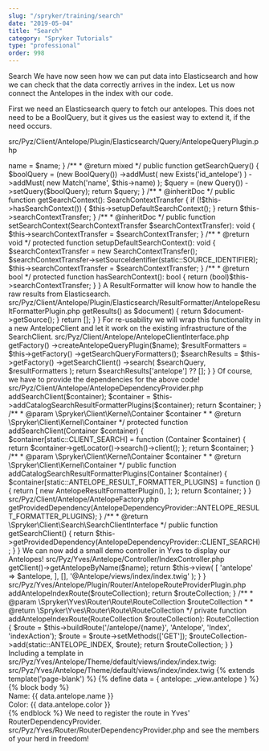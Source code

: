 ```yaml
---
slug: "/spryker/training/search"
date: "2019-05-04"
title: "Search"
category: "Spryker Tutorials"
type: "professional"
order: 998
---
```


Search
We have now seen how we can put data into Elasticsearch and how we can check that the data correctly arrives in the index. Let us now connect the Antelopes in the index with our code.

First we need an Elasticsearch query to fetch our antelopes. This does not need to be a BoolQuery, but it gives us the easiest way to extend it, if the need occurs.

src/Pyz/Client/Antelope/Plugin/Elasticsearch/Query/AntelopeQueryPlugin.php

<?php

namespace Pyz\Client\Antelope\Plugin\Elasticsearch\Query;

use Elastica\Query;
use Elastica\Query\BoolQuery;
use Elastica\Query\Exists;
use Elastica\Query\Match;
use Generated\Shared\Transfer\SearchContextTransfer;
use Spryker\Client\SearchExtension\Dependency\Plugin\QueryInterface;
use Spryker\Client\SearchExtension\Dependency\Plugin\SearchContextAwareQueryInterface;

class AntelopeQueryPlugin implements QueryInterface, SearchContextAwareQueryInterface
{
    /**
     * @var string
     */
    protected $name;

    /**
     * @var string
     */
    protected const SOURCE_IDENTIFIER = 'page';

    /**
     * @var \Generated\Shared\Transfer\SearchContextTransfer
     */
    protected $searchContextTransfer;

    /**
     * @param string $name
     */
    public function __construct(string $name)
    {
        $this->name = $name;
    }

    /**
     * @return mixed
     */
    public function getSearchQuery()
    {
        $boolQuery = (new BoolQuery())
            ->addMust(
                new Exists('id_antelope')
            )
            ->addMust(
                new Match('name', $this->name)
            );

        $query = (new Query())
            ->setQuery($boolQuery);

        return $query;
    }

    /**
     * @inheritDoc
     */
    public function getSearchContext(): SearchContextTransfer
    {
        if (!$this->hasSearchContext()) {
            $this->setupDefaultSearchContext();
        }

        return $this->searchContextTransfer;
    }

    /**
     * @inheritDoc
     */
    public function setSearchContext(SearchContextTransfer $searchContextTransfer): void
    {
        $this->searchContextTransfer = $searchContextTransfer;
    }

    /**
     * @return void
     */
    protected function setupDefaultSearchContext(): void
    {
        $searchContextTransfer = new SearchContextTransfer();
        $searchContextTransfer->setSourceIdentifier(static::SOURCE_IDENTIFIER);

        $this->searchContextTransfer = $searchContextTransfer;
    }

    /**
     * @return bool
     */
    protected function hasSearchContext(): bool
    {
        return (bool)$this->searchContextTransfer;
    }
}
A ResultFormatter will know how to handle the raw results from Elasticsearch.

src/Pyz/Client/Antelope/Plugin/Elasticsearch/ResultFormatter/AntelopeResultFormatterPlugin.php
<?php

namespace Pyz\Client\Antelope\Plugin\Elasticsearch\ResultFormatter;

use Elastica\ResultSet;
use Spryker\Client\SearchElasticsearch\Plugin\ResultFormatter\AbstractElasticsearchResultFormatterPlugin;

class AntelopeResultFormatterPlugin extends AbstractElasticsearchResultFormatterPlugin
{
    public const NAME = 'antelope';

    /**
     * @return string
     */
    public function getName()
    {
        return static::NAME;
    }

    /**
     * @param \Elastica\ResultSet $searchResult
     * @param array $requestParameters
     *
     * @return array
     */
    protected function formatSearchResult(ResultSet $searchResult, array $requestParameters)
    {
        foreach ($searchResult->getResults() as $document) {
            return $document->getSource();
        }

        return [];
    }
}
For re-usability we will wrap this functionality in a new AntelopeClient and let it work on the existing infrastructure of the SearchClient.

src/Pyz/Client/Antelope/AntelopeClientInterface.php
<?php

namespace Pyz\Client\Antelope;

interface AntelopeClientInterface
{
    /**
     * @param string $name
     *
     * @return array
     */
    public function getAntelopeByName(string $name): array;
}
src/Pyz/Client/Antelope/AntelopeClient.php
<?php

namespace Pyz\Client\Antelope;

use Spryker\Client\Kernel\AbstractClient;

/**
 * @method \Pyz\Client\Antelope\AntelopeFactory getFactory()
 */
class AntelopeClient extends AbstractClient implements AntelopeClientInterface
{
    /**
     * @param string $name
     *
     * @return array
     */
    public function getAntelopeByName(string $name): array
    {
        $searchQuery = $this->getFactory()
            ->createAntelopeQueryPlugin($name);

        $resultFormatters = $this->getFactory()
            ->getSearchQueryFormatters();

        $searchResults = $this->getFactory()
            ->getSearchClient()
            ->search(
                $searchQuery,
                $resultFormatters
            );

        return $searchResults['antelope'] ?? [];
    }
}
Of course, we have to provide the dependencies for the above code!

src/Pyz/Client/Antelope/AntelopeDependencyProvider.php
<?php

namespace Pyz\Client\Antelope;

use Pyz\Client\Antelope\Plugin\Elasticsearch\ResultFormatter\AntelopeResultFormatterPlugin;
use Spryker\Client\Kernel\AbstractDependencyProvider;
use Spryker\Client\Kernel\Container;

class AntelopeDependencyProvider extends AbstractDependencyProvider
{
    public const CLIENT_SEARCH = 'CLIENT_SEARCH';
    public const ANTELOPE_RESULT_FORMATTER_PLUGINS = 'ANTELOPE_RESULT_FORMATTER_PLUGINS';

    /**
     * @param \Spryker\Client\Kernel\Container $container
     *
     * @return \Spryker\Client\Kernel\Container
     */
    public function provideServiceLayerDependencies(Container $container)
    {
        $container = $this->addSearchClient($container);
        $container = $this->addCatalogSearchResultFormatterPlugins($container);

        return $container;
    }

    /**
     * @param \Spryker\Client\Kernel\Container $container
     *
     * @return \Spryker\Client\Kernel\Container
     */
    protected function addSearchClient(Container $container)
    {
        $container[static::CLIENT_SEARCH] = function (Container $container) {
            return $container->getLocator()->search()->client();
        };

        return $container;
    }

    /**
     * @param \Spryker\Client\Kernel\Container $container
     *
     * @return \Spryker\Client\Kernel\Container
     */
    public function addCatalogSearchResultFormatterPlugins(Container $container)
    {
        $container[static::ANTELOPE_RESULT_FORMATTER_PLUGINS] = function () {
            return [
                new AntelopeResultFormatterPlugin(),
            ];
        };

        return $container;
    }
}
src/Pyz/Client/Antelope/AntelopeFactory.php
<?php

namespace Pyz\Client\Antelope;

use Pyz\Client\Antelope\Plugin\Elasticsearch\Query\AntelopeQueryPlugin;
use Spryker\Client\Kernel\AbstractFactory;

class AntelopeFactory extends AbstractFactory
{
    /**
     * @param string $name
     *
     * @return \Pyz\Client\Antelope\Plugin\Elasticsearch\Query\AntelopeQueryPlugin
     */
    public function createAntelopeQueryPlugin(string $name)
    {
        return new AntelopeQueryPlugin($name);
    }

    /**
     * @return array
     */
    public function getSearchQueryFormatters()
    {
        return $this->getProvidedDependency(AntelopeDependencyProvider::ANTELOPE_RESULT_FORMATTER_PLUGINS);
    }

    /**
     * @return \Spryker\Client\Search\SearchClientInterface
     */
    public function getSearchClient()
    {
        return $this->getProvidedDependency(AntelopeDependencyProvider::CLIENT_SEARCH);
    }
}
We can now add a small demo controller in Yves to display our Antelopes!

src/Pyz/Yves/Antelope/Controller/IndexController.php
<?php

namespace Pyz\Yves\Antelope\Controller;

use Spryker\Yves\Kernel\Controller\AbstractController;

/**
 * @method \Pyz\Client\Antelope\AntelopeClientInterface getClient()
 */
class IndexController extends AbstractController
{
    /**
     * @param string $name
     *
     * @return \Spryker\Yves\Kernel\View\View
     */
    public function indexAction(string $name)
    {
        $antelope = $this->getClient()->getAntelopeByName($name);

        return $this->view(
            [
                'antelope' => $antelope,
            ],
            [],
            '@Antelope/views/index/index.twig'
        );
    }
}
src/Pyz/Yves/Antelope/Plugin/Router/AntelopeRouteProviderPlugin.php
<?php

namespace Pyz\Yves\Antelope\Plugin\Router;

use Spryker\Yves\Router\Plugin\RouteProvider\AbstractRouteProviderPlugin;
use Spryker\Yves\Router\Route\RouteCollection;

class AntelopeRouteProviderPlugin extends AbstractRouteProviderPlugin
{
    public const ANTELOPE_INDEX = 'antelope-index';

    /**
     * @inheritDoc
     */
    public function addRoutes(RouteCollection $routeCollection): RouteCollection
    {
        $routeCollection = $this->addAntelopeIndexRoute($routeCollection);

        return $routeCollection;
    }

    /**
     * @param \Spryker\Yves\Router\Route\RouteCollection $routeCollection
     *
     * @return \Spryker\Yves\Router\Route\RouteCollection
     */
    private function addAntelopeIndexRoute(RouteCollection $routeCollection): RouteCollection
    {
        $route = $this->buildRoute('/antelope/{name}', 'Antelope', 'Index', 'indexAction');
        $route = $route->setMethods(['GET']);
        $routeCollection->add(static::ANTELOPE_INDEX, $route);

        return $routeCollection;
    }
}
Including a template in src/Pyz/Yves/Antelope/Theme/default/views/index/index.twig:

src/Pyz/Yves/Antelope/Theme/default/views/index/index.twig
{% extends template('page-blank') %}

{% define data = {
    antelope: _view.antelope
} %}

{% block body %}
    <div style="background-color: {{ data.antelope.color }};">
        <div>Name: {{ data.antelope.name }}</div>
        <div>Color: {{ data.antelope.color }}</div>
    </div>
{% endblock %}
We need to register the route in Yves' RouterDependencyProvider.

src/Pyz/Yves/Router/RouterDependencyProvider.php
<?php

namespace Pyz\Yves\Router;

+ use Pyz\Yves\Antelope\Plugin\Router\AntelopeRouteProviderPlugin;
//...

class RouterDependencyProvider extends SprykerRouterDependencyProvider
{
    //...
    
    /**
     * @return \Spryker\Yves\RouterExtension\Dependency\Plugin\RouteProviderPluginInterface[]
     */
    protected function getRouteProvider(): array
    {
        return [
            //...
+            new AntelopeRouteProviderPlugin(),
        ];
    }
Now go to Yves and call /antelope/<NAME> and see the members of your herd in freedom!
